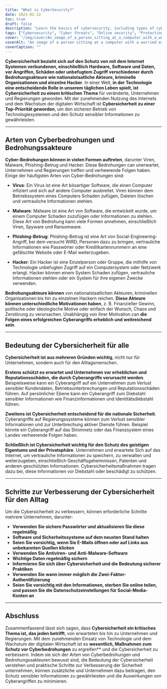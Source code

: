 ```yaml
---
title: "What is CyberSecurity?"
date: 2023-02-12
toc: true
draft: false
description: "Learn the basics of cybersecurity, including types of cyber threats, the importance of cybersecurity, and steps to improve online security."
tags: ["Cybersecurity", "Cyber threats", "Online security", "Protecting data", "Virus", "Malware", "Phishing scams", "Hackers", "National security", "Intellectual property", "Personal privacy"]
cover: "/img/cover/An_image_of_a_person_sitting_at_a_computer_with_a_worried_face.png"
coverAlt: "An image of a person sitting at a computer with a worried expression while a hacker or cybercriminal is shown on the screen, representing the dangers of cyber threats and the importance of cybersecurity"
coverCaption: ""
---
```


 **Cybersicherheit bezieht sich auf den Schutz von mit dem Internet Systemen verbundenen, einschließlich Hardware, Software und Daten, vor Angriffen, Schäden oder unbefugtem Zugriff verschiedener durch Bedrohungsakteure wie nationalstaatliche Akteure, kriminelle Organisationen und einzelne Hacker**. In einer Welt, **in der Technologie eine entscheidende Rolle in unserem täglichen Leben spielt, ist Cybersicherheit zu einem kritischen Thema** für veränderte, Unternehmen und Regierungen geworden. Mit der zunehmenden Nutzung des Internets und dem Wachstum der digitalen Wirtschaft ist **Cybersicherheit zu einer Top-Priorität geworden**, um den sicheren Betrieb von Technologiesystemen und den Schutz sensibler Informationen zu gewährleisten.  ______  ## Arten von Cyberbedrohungen und Bedrohungssakteure  **Cyber-Bedrohungen können in vielen Formen auftreten**, darunter Viren, Malware, Phishing-Betrug und Hacker. Diese Bedrohungen can unerwartet, Unternehmen und Regierungen treffen und verheerende Folgen haben. Einige der häufigsten Arten von Cyber-Bedrohungen sind:  - **Virus**: Ein Virus ist eine Art bösartiger Software, die einen Computer infiziert und sich auf andere Computer ausbreitet. Viren können dem Betriebssystem eines Computers Schaden zufügen, Dateien löschen und vertrauliche Informationen stehlen.  - **Malware**: Malware ist eine Art von Software, die entwickelt wurde, um einem Computer Schaden zuzufügen oder Informationen zu stehlen. Diese Art von Bedrohung kann viele Formen annehmen, einschließlich Viren, Spyware und Ransomware.  - **Phishing-Betrug**: Phishing-Betrug ist eine Art von Social-Engineering-Angriff, bei dem versucht WIRD, Personen dazu zu bringen, vertrauliche Informationen wie Passwörter oder Kreditkartennummern an eine gefälschte Website oder E-Mail weiterzugeben.  - **Hacker**: Ein Hacker ist eine Einzelperson oder Gruppe, die mithilfe von Technologie unbefugten Zugriff auf ein Computersystem oder Netzwerk erlangt. Hacker können einem System Schaden zufügen, vertrauliche Informationen stehlen oder ein System für ihre eigenen Zwecke verwenden.  **Bedrohungsakteure können** von nationalstaatlichen Akteuren, kriminellen Organisationen bis hin zu einzelnen Hackern reichen. **Diese Akteure können unterschiedliche Motivationen haben**, z. B. Finanzieller Gewinn, politische oder ideologische Motive oder einfach der Wunsch, Chaos und Zerstörung zu verursachen. Unabhängig von ihrer Motivation can **die Folgen eines erfolgreichen Cyberangriffs erheblich und weitreichend sein**.  ______  ## Bedeutung der Cybersicherheit für alle  **Cybersicherheit ist aus mehreren Gründen wichtig**, nicht nur für Unternehmen, sondern auch für den Alltagsmenschen.  **Erstens schützt es erwartet und Unternehmen vor erheblichen und Reputationsschäden, die durch Cyberangriffe verursacht werden**. Beispielsweise kann ein Cyberangriff auf ein Unternehmen zum Verlust sensibler Kundendaten, Betriebsunterbrechungen und Reputationsschäden führen. Auf persönlicher Ebene kann ein Cyberangriff zum Diebstahl sensibler Informationen wie Finanzinformationen und Identitätsdiebstahl führen.  **Zweitens ist Cybersicherheit entscheidend für die nationale Sicherheit**. Cyberangriffe auf Regierungssysteme können zum Verlust sensibler Informationen und zur Unterbrechung aktiver Dienste führen. Beispiel könnte ein Cyberangriff auf das Stromnetz oder das Finanzsystem eines Landes verheerende Folgen haben.  **Schließlich ist Cybersicherheit wichtig für den Schutz des geistigen Eigentums und der Privatsphäre**. Unternehmen und erwartete Sich auf das Internet, um vertrauliche Informationen zu speichern, zu verwalten und weiterzugeben, einschließlich Geschäftsgeheimnissen, Patenten und anderen geschützten Informationen. Cybersicherheitsmaßnahmen tragen dazu bei, diese Informationen vor Diebstahl oder beschädigt zu schützen.  ______  ## Schritte zur Verbesserung der Cybersicherheit für den Alltag  Um die Cybersicherheit zu verbessern, können erforderliche Schritte mehrere Unternehmen, darunter:  - **Verwenden Sie sichere Passwörter und aktualisieren Sie diese regelmäßig** - **Software und Sicherheitssysteme auf dem neusten Stand halten** - **Seien Sie vorsichtig, wenn Sie E-Mails öffnen oder auf Links aus unbekannten Quellen klicken** - **Verwenden Sie Antiviren- und Anti-Malware-Software** - **Wichtige Daten regelmäßig sichern** - **Informieren Sie sich über Cybersicherheit und die Bedeutung sicherer Praktiken** - **Verwenden Sie wann immer möglich die Zwei-Faktor-Authentifizierung** - **Seien Sie vorsichtig mit den Informationen, sterben Sie online teilen, und passen Sie die Datenschutzeinstellungen für Social-Media-Konten an**   ______ ## Abschluss  Zusammenfassend lässt sich sagen, dass **Cybersicherheit ein kritisches Thema ist, das jeden betrifft**, von erwarteten bis hin zu Unternehmen und Regierungen. Mit dem zunehmenden Einsatz von Technologie und dem Wachstum der digitalen Wirtschaft ist es **wesentlich, Maßnahmen zum Schutz vor Cyberbedrohungen** zu ergreifen** und die Cybersicherheit zu verbessern. Indem sie sich der Arten von Cyberbedrohungen und Bedrohungssakteuren bewusst sind, die Bedeutung der Cybersicherheit verstehen und praktische Schritte zur Verbesserung der Sicherheit unternehmen, können zusätzliche und Unternehmen dazu beitragen, den Schutz sensibler Informationen zu gewährleisten und die Auswirkungen von Cyberangriffen zu minimieren.